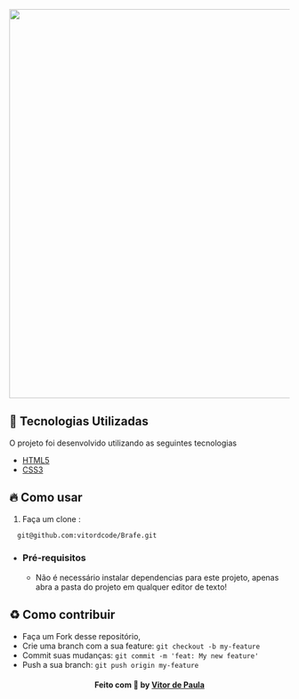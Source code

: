 
<div align="center">
  <img src="https://user-images.githubusercontent.com/38364954/100108744-e1294280-2e49-11eb-8ffb-3da7e00120ff.png" width="700">
</div>

## :rocket: Tecnologias Utilizadas

O projeto foi desenvolvido utilizando as seguintes tecnologias


- [HTML5](https://developer.mozilla.org/pt-BR/docs/Web/HTML/HTML5)
- [CSS3](https://developer.mozilla.org/pt-BR/docs/Archive/CSS3)




## :fire: Como usar

1. Faça um clone :

```sh
  git@github.com:vitordcode/Brafe.git
```

- ### **Pré-requisitos**

  - Não é necessário instalar dependencias para este projeto, apenas abra a pasta do projeto em qualquer editor de texto!





<a id="como-contribuir"></a>

## :recycle: Como contribuir

- Faça um Fork desse repositório,
- Crie uma branch com a sua feature: `git checkout -b my-feature`
- Commit suas mudanças: `git commit -m 'feat: My new feature'`
- Push a sua branch: `git push origin my-feature`



<h4 align="center">
    Feito com 💜 by <a href="https://www.linkedin.com/in/vitordcode/" target="_blank">Vitor de Paula</a>
</h4>
